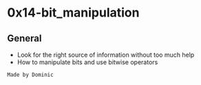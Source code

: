 # **0x14-bit_manipulation**

## General

* Look for the right source of information without too much help
* How to manipulate bits and use bitwise operators

~~~~
Made by Dominic
~~~~
